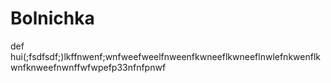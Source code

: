 # Bolnichka
def hui(;fsdfsdf;)lkffnwenf;wnfweefweelfnweenfkwneeflkwneeflnwlefnkwenflkwnfknweefnwnffwfwpefp33nfnfpnwf
